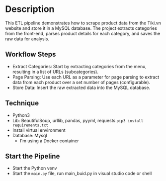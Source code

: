 # Description

This ETL pipeline demonstrates how to scrape product data from the Tiki.vn website and store it in a MySQL database. The project extracts categories from the front-end, parses product details for each category, and saves the raw data for analysis.

## Workflow Steps

- Extract Categories: Start by extracting categories from the menu, resulting in a list of URLs (subcategories).
- Page Parsing: Use each URL as a parameter for page parsing to extract data from each product over a set number of pages (configurable).
- Store Data: Insert the raw extracted data into the MySQL database.

## Technique

- Python3
- Lib: BeautifulSoup, urllib, pandas, pyyml, requests 
`pip3 install requirements.txt`
- Install virtual environment
- Database: Mysql
  - I'm using a Docker container

## Start the Pipeline

- Start the Python venv
- Start the `main.py` file, run main_buid.py in visual studio code or shell 